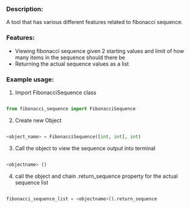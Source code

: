 ### Description:

A tool that has various different features related to fibonacci sequence.

### Features:

- Viewing fibonacci sequence given 2 starting values and limit of how many items in the sequence should there be
- Returning the actual sequence values as a list

### Example usage:

1. Import FibonacciSequence class

```python

from fibonacci_sequence import FibonacciSequence

```

2. Create new Object

```python

<object_name> = FibonacciSequence([int, int], int)

```

3. Call the object to view the sequence output into terminal 

```python

<objectname> ()

```

4. call the object and chain .return_sequence property for the actual sequence list

```python

fibonacci_sequence_list = <objectname>().return_sequence

```